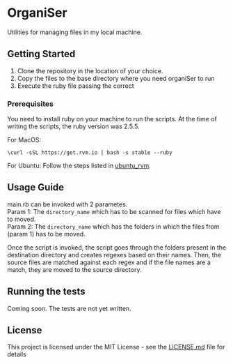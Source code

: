 # OrganiSer

Utilities for managing files in my local machine.

## Getting Started

1. Clone the repository in the location of your choice.
2. Copy the files to the base directory where you need organiSer to run
3. Execute the ruby file passing the correct

### Prerequisites

You need to install ruby on your machine to run the scripts. At the time of writing the scripts, the ruby version was 2.5.5.

For MacOS:

```
\curl -sSL https://get.rvm.io | bash -s stable --ruby
```

For Ubuntu:
Follow the steps listed in [ubuntu_rvm](https://github.com/rvm/ubuntu_rvm).

## Usage Guide

main.rb can be invoked with 2 parametes.<br/>
Param 1: The `directory_name` which has to be scanned for files which have to moved.<br/>
Param 2: The `directory_name` which has the folders in which the files from (param 1) has to be moved.

Once the script is invoked, the script goes through the folders present in the destination directory and creates regexes based on their names. Then, the source files are matched against each regex and if the file names are a match, they are moved to the source directory.

## Running the tests

Coming soon. The tests are not yet written.

## License

This project is licensed under the MIT License - see the [LICENSE.md](LICENSE.md) file for details